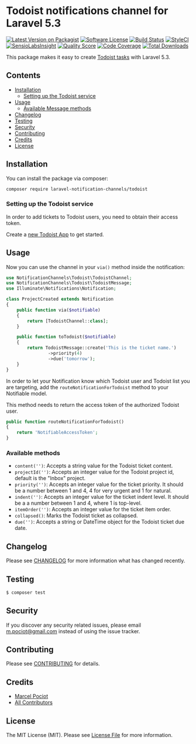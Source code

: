 # Todoist notifications channel for Laravel 5.3

[![Latest Version on Packagist](https://img.shields.io/packagist/v/laravel-notification-channels/todoist.svg?style=flat-square)](https://packagist.org/packages/laravel-notification-channels/todoist)
[![Software License](https://img.shields.io/badge/license-MIT-brightgreen.svg?style=flat-square)](LICENSE.md)
[![Build Status](https://img.shields.io/travis/laravel-notification-channels/todoist/master.svg?style=flat-square)](https://travis-ci.org/laravel-notification-channels/todoist)
[![StyleCI](https://styleci.io/repos/65765910/shield)](https://styleci.io/repos/65765910)
[![SensioLabsInsight](https://img.shields.io/sensiolabs/i/262c4806-f5de-473a-99ca-8d86a96dcfba.svg?style=flat-square)](https://insight.sensiolabs.com/projects/262c4806-f5de-473a-99ca-8d86a96dcfba)
[![Quality Score](https://img.shields.io/scrutinizer/g/laravel-notification-channels/todoist.svg?style=flat-square)](https://scrutinizer-ci.com/g/laravel-notification-channels/todoist)
[![Code Coverage](https://img.shields.io/scrutinizer/coverage/g/laravel-notification-channels/todoist/master.svg?style=flat-square)](https://scrutinizer-ci.com/g/laravel-notification-channels/todoist/?branch=master)
[![Total Downloads](https://img.shields.io/packagist/dt/laravel-notification-channels/todoist.svg?style=flat-square)](https://packagist.org/packages/laravel-notification-channels/todoist)

This package makes it easy to create [Todoist tasks](https://developer.todoist.com/) with Laravel 5.3.

## Contents

- [Installation](#installation)
    - [Setting up the Todoist service](#setting-up-the-todoist-service)
- [Usage](#usage)
	- [Available Message methods](#available-message-methods)
- [Changelog](#changelog)
- [Testing](#testing)
- [Security](#security)
- [Contributing](#contributing)
- [Credits](#credits)
- [License](#license)


## Installation

You can install the package via composer:

``` bash
composer require laravel-notification-channels/todoist
```

### Setting up the Todoist service

In order to add tickets to Todoist users, you need to obtain their access token.

Create a [new Todoist App](https://developer.todoist.com/appconsole.html) to get started.


## Usage

Now you can use the channel in your `via()` method inside the notification:

``` php
use NotificationChannels\Todoist\TodoistChannel;
use NotificationChannels\Todoist\TodoistMessage;
use Illuminate\Notifications\Notification;

class ProjectCreated extends Notification
{
    public function via($notifiable)
    {
        return [TodoistChannel::class];
    }

    public function toTodoist($notifiable)
    {
        return TodoistMessage::create('This is the ticket name.')
                ->priority(4)
                ->due('tomorrow');
    }
}
```

In order to let your Notification know which Todoist user and Todoist list you are targeting, add the `routeNotificationForTodoist` method to your Notifiable model.

This method needs to return the access token of the authorized Todoist user.

```php
public function routeNotificationForTodoist()
{
    return 'NotifiableAccessToken';
}
```

### Available methods

- `content('')`: Accepts a string value for the Todoist ticket content.
- `projectId('')`: Accepts an integer value for the Todoist project id, default is the "Inbox" project.
- `priority('')`: Accepts an integer value for the ticket priority. It should be a number between 1 and 4, 4 for very urgent and 1 for natural.
- `indent('')`: Accepts an integer value for the ticket indent level. It should be a a number between 1 and 4, where 1 is top-level.
- `itemOrder('')`: Accepts an integer value for the ticket item order.  
- `collapsed()`: Marks the Todoist ticket as collapsed.
- `due('')`: Accepts a string or DateTime object for the Todoist ticket due date.


## Changelog

Please see [CHANGELOG](CHANGELOG.md) for more information what has changed recently.

## Testing

``` bash
$ composer test
```

## Security

If you discover any security related issues, please email m.pociot@gmail.com instead of using the issue tracker.

## Contributing

Please see [CONTRIBUTING](CONTRIBUTING.md) for details.

## Credits

- [Marcel Pociot](https://github.com/mpociot)
- [All Contributors](../../contributors)

## License

The MIT License (MIT). Please see [License File](LICENSE.md) for more information.
